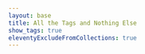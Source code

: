 ```yaml
---
layout: base
title: All the Tags and Nothing Else
show_tags: true
eleventyExcludeFromCollections: true
---
```

